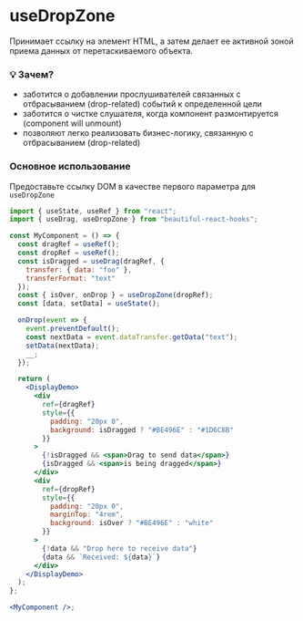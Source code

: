 # useDropZone

Принимает ссылку на элемент HTML, а затем делает ее активной зоной приема данных от перетаскиваемого объекта.

### 💡 Зачем?

- заботится о добавлении прослушивателей связанных с отбрасыванием (drop-related) событий к определенной цели
- заботится о чистке слушателя, когда компонент размонтируется (component will unmount)
- позволяют легко реализовать бизнес-логику, связанную с отбрасыванием (drop-related)

### Основное использование

Предоставьте ссылку DOM в качестве первого параметра для `useDropZone`

```jsx harmony
import { useState, useRef } from "react";
import { useDrag, useDropZone } from "beautiful-react-hooks";

const MyComponent = () => {
  const dragRef = useRef();
  const dropRef = useRef();
  const isDragged = useDrag(dragRef, {
    transfer: { data: "foo" },
    transferFormat: "text"
  });
  const { isOver, onDrop } = useDropZone(dropRef);
  const [data, setData] = useState();

  onDrop(event => {
    event.preventDefault();
    const nextData = event.dataTransfer.getData("text");
    setData(nextData);
    __;
  });

  return (
    <DisplayDemo>
      <div
        ref={dragRef}
        style={{
          padding: "20px 0",
          background: isDragged ? "#BE496E" : "#1D6C8B"
        }}
      >
        {!isDragged && <span>Drag to send data</span>}
        {isDragged && <span>is being dragged</span>}
      </div>
      <div
        ref={dropRef}
        style={{
          padding: "20px 0",
          marginTop: "4rem",
          background: isOver ? "#BE496E" : "white"
        }}
      >
        {!data && "Drop here to receive data"}
        {data && `Received: ${data}`}
      </div>
    </DisplayDemo>
  );
};

<MyComponent />;
```
